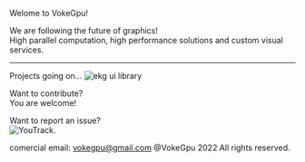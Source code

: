 Welome to VokeGpu!

We are following the future of graphics!  
High parallel computation, high performance solutions and custom visual services. 

---

Projects going on...
![ekg ui library](!https://github.com/vokegpu/ekg-ui-library)

Want to contribute?  
You are welcome!

Want to report an issue?  
![YouTrack](https://vokegpu.youtrack.cloud).

comercial email: vokegpu@gmail.com
@VokeGpu 2022 All rights reserved.
